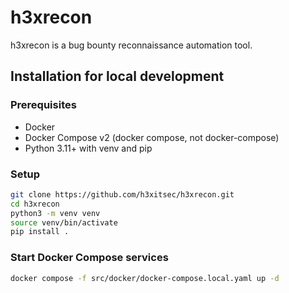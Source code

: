 # h3xrecon

h3xrecon is a bug bounty reconnaissance automation tool.

## Installation for local development

### Prerequisites

- Docker
- Docker Compose v2 (docker compose, not docker-compose)
- Python 3.11+ with venv and pip

### Setup

```bash
git clone https://github.com/h3xitsec/h3xrecon.git
cd h3xrecon
python3 -m venv venv
source venv/bin/activate
pip install .
```

### Start Docker Compose services

```bash
docker compose -f src/docker/docker-compose.local.yaml up -d
```
